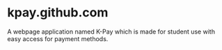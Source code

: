 # kpay.github.com
A webpage application named K-Pay which is made for student use with easy access for payment methods.
